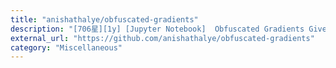 ```yaml
---
title: "anishathalye/obfuscated-gradients"
description: "[706星][1y] [Jupyter Notebook]  Obfuscated Gradients Give a False Sense of Security: Circumventing Defenses to Adversarial Examples"
external_url: "https://github.com/anishathalye/obfuscated-gradients"
category: "Miscellaneous"
---
```

